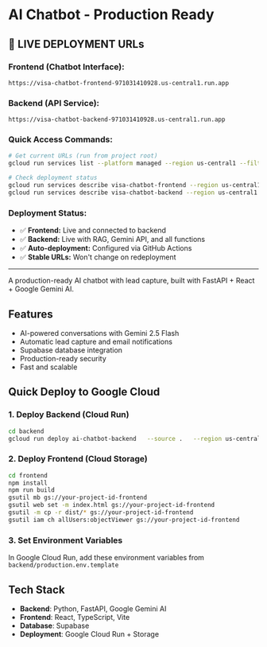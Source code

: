 # AI Chatbot - Production Ready 

## 🚀 **LIVE DEPLOYMENT URLs**

### **Frontend (Chatbot Interface):**
```
https://visa-chatbot-frontend-971031410928.us-central1.run.app
```

### **Backend (API Service):**
```
https://visa-chatbot-backend-971031410928.us-central1.run.app
```

### **Quick Access Commands:**
```bash
# Get current URLs (run from project root)
gcloud run services list --platform managed --region us-central1 --filter="metadata.name~visa-chatbot"

# Check deployment status
gcloud run services describe visa-chatbot-frontend --region us-central1
gcloud run services describe visa-chatbot-backend --region us-central1
```

### **Deployment Status:**
- ✅ **Frontend:** Live and connected to backend
- ✅ **Backend:** Live with RAG, Gemini API, and all functions
- ✅ **Auto-deployment:** Configured via GitHub Actions
- ✅ **Stable URLs:** Won't change on redeployment

---

A production-ready AI chatbot with lead capture, built with FastAPI + React + Google Gemini AI.

## Features 
-  AI-powered conversations with Gemini 2.5 Flash
-  Automatic lead capture and email notifications
-  Supabase database integration
-  Production-ready security
-  Fast and scalable

## Quick Deploy to Google Cloud 

### 1. Deploy Backend (Cloud Run)
```bash
cd backend
gcloud run deploy ai-chatbot-backend   --source .   --region us-central1   --allow-unauthenticated   --memory 2Gi   --cpu 1
```

### 2. Deploy Frontend (Cloud Storage)
```bash
cd frontend
npm install
npm run build
gsutil mb gs://your-project-id-frontend
gsutil web set -m index.html gs://your-project-id-frontend
gsutil -m cp -r dist/* gs://your-project-id-frontend
gsutil iam ch allUsers:objectViewer gs://your-project-id-frontend
```

### 3. Set Environment Variables
In Google Cloud Run, add these environment variables from `backend/production.env.template`

## Tech Stack 
- **Backend**: Python, FastAPI, Google Gemini AI
- **Frontend**: React, TypeScript, Vite
- **Database**: Supabase
- **Deployment**: Google Cloud Run + Storage
